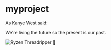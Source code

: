# myproject
As Kanye West said:

We're living the future so
the present is our past.

![Ryzen Threadripper](http://images.anandtech.com/doci/11689/26_-_in_socket.jpg)
:rocket: